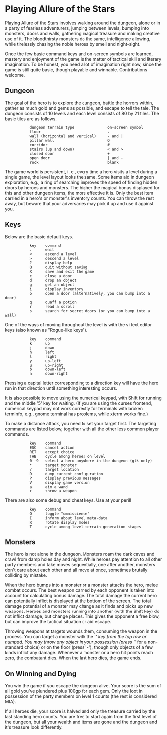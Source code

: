 Playing Allure of the Stars
===========================

Playing Allure of the Stars involves walking around the dungeon,
alone or in a party of fearless adventurers, jumping between levels,
bumping into monsters, doors and walls, gathering magical treasure
and making creative use of it. The bloodthirsty monsters do the same,
intelligence allowing, while tirelessly chasing the noble heroes
by smell and night-sight.

Once the few basic command keys and on-screen symbols are learned,
mastery and enjoyment of the game is the matter of tactical skill
and literary imagination. To be honest, you need a lot of imagination
right now, since the game is still quite basic, though playable and winnable.
Contributions welcome.


Dungeon
-------

The goal of the hero is to explore the dungeon, battle the horrors within,
gather as much gold and gems as possible, and escape to tell the tale.
The dungeon consists of 10 levels and each level consists of 80 by 21 tiles.
The basic tiles are as follows.

               dungeon terrain type               on-screen symbol
               floor                              .
               wall (horizontal and vertical)     - and |
               pillar wall                        O
               corridor                           #
               stairs (up and down)               < and >
               closed door                        +
               open door                          | and -
               rock                               blank

The game world is persistent, i. e., every time a hero visits a level
during a single game, the level layout looks the same. Some items
aid in dungeon exploration, e.g., a ring of searching improves the speed
of finding hidden doors by heroes and monsters. The higher the magical
bonus displayed for this and other dungeon items, the more effective it is.
Only the best item carried in a hero's or monster's inventory counts.
You can throw the rest away, but beware that your adversaries may pick it up
and use it against you.


Keys
----

Below are the basic default keys.

               key    command
               .      wait
               <      ascend a level
               >      descend a level
               ?      display help
               Q      quit without saving
               X      save and exit the game
               c      close a door
               d      drop an object
               g      get an object
               i      display inventory
               o      open a door (alternatively, you can bump into a door)
               q      quaff a potion
               r      read a scroll
               s      search for secret doors (or you can bump into a wall)

One of the ways of moving throughout the level is with the vi text editor keys
(also known as "Rogue-like keys").

               key    command
               k      up
               j      down
               h      left
               l      right
               y      up-left
               u      up-right
               b      down-left
               n      down-right

Pressing a capital letter corresponding to a direction key will have
the hero run in that direction until something interesting occurs.

It is also possible to move using the numerical keypad, with Shift for running
and the middle '5' key for waiting. (If you are using the curses frontend,
numerical keypad may not work correctly for terminals with broken terminfo,
e.g., gnome terminal has problems, while xterm works fine.)

To make a distance attack, you need to set your target first.
The targeting commands are listed below, together with all the other
less common player commands.

               key    command
               ESC    cancel action
               RET    accept choice
               TAB    cycle among heroes on level
               0--9   select a hero anywhere in the dungeon (gtk only)
               *      target monster
               /      target location
               D      dump current configuration
               P      display previous messages
               V      display game version
               a      aim a wand
               t      throw a weapon

There are also some debug and cheat keys. Use at your peril!

               key    command
               O      toggle "omniscience"
               I      inform about level meta-data
               R      rotate display modes
               T      cycle among level terrain generation stages


Monsters
--------

The hero is not alone in the dungeon. Monsters roam the dark caves
and crawl from damp holes day and night. While heroes pay attention
to all other party members and take moves sequentially, one after another,
monsters don't care about each other and all move at once,
sometimes brutally colliding by mistake.

When the hero bumps into a monster or a monster attacks the hero,
melee combat occurs. The best weapon carried by each opponent
is taken into account for calculating bonus damage. The total damage
the current hero can potentially inflict is displayed at the bottom
of the screen. The total damage potential of a monster may change
as it finds and picks up new weapons. Heroes and monsters running
into another (with the Shift key) do not inflict damage, but change places.
This gives the opponent a free blow, but can improve the tactical situation
or aid escape.

Throwing weapons at targets wounds them, consuming the weapon in the process.
You can target a monster with the '*' key from the top row or numpad.
You may throw any object in your possession
(press '*' for a non-standard choice) or on the floor (press '-'),
though only objects of a few kinds inflict any damage.
Whenever a monster or a hero hit points reach zero, the combatant dies.
When the last hero dies, the game ends.


On Winning and Dying
--------------------

You win the game if you escape the dungeon alive. Your score is
the sum of all gold you've plundered plus 100gp for each gem.
Only the loot in possession of the party members on level 1 counts
(the rest is considered MIA).

If all heroes die, your score is halved and only the treasure carried
by the last standing hero counts. You are free to start again
from the first level of the dungeon, but all your wealth and items
are gone and the dungeon and it's treasure look differently.
